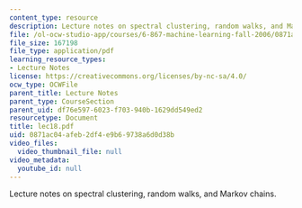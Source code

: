```yaml
---
content_type: resource
description: Lecture notes on spectral clustering, random walks, and Markov chains.
file: /ol-ocw-studio-app/courses/6-867-machine-learning-fall-2006/0871ac04afeb2df4e9b69738a6d0d38b_lec18.pdf
file_size: 167198
file_type: application/pdf
learning_resource_types:
- Lecture Notes
license: https://creativecommons.org/licenses/by-nc-sa/4.0/
ocw_type: OCWFile
parent_title: Lecture Notes
parent_type: CourseSection
parent_uid: df76e597-6023-f703-940b-1629dd549ed2
resourcetype: Document
title: lec18.pdf
uid: 0871ac04-afeb-2df4-e9b6-9738a6d0d38b
video_files:
  video_thumbnail_file: null
video_metadata:
  youtube_id: null
---
```

Lecture notes on spectral clustering, random walks, and Markov chains.